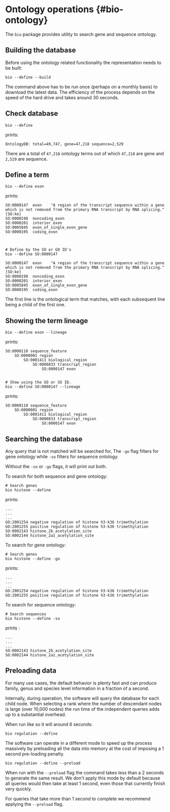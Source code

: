# Ontology operations {#bio-ontology}

The `bio` package provides utility to search gene and sequence ontology.

## Building the database
Before using the ontology related functionality the representation needs to be built:

    bio --define --build

The command above has to be run once (perhaps on a monthly basis) to download the latest data. The efficiency of the process depends on the speed of the hard drive and takes around 30 seconds.

## Check database

    bio --define
    
prints:

    OntologyDB: total=49,747, gene=47,218 sequence=2,529

There are a total of `47,218` ontology terms out of which `47,218` are gene and `2,529` are sequence.

## Define a term 

    bio --define exon
    
prints:

    SO:0000147	exon	"A region of the transcript sequence within a gene which is not removed from the primary RNA transcript by RNA splicing." [SO:ke]
    SO:0000198	noncoding_exon
    SO:0000201	interior_exon
    SO:0005845	exon_of_single_exon_gene
    SO:0000195	coding_exon
    
    
    
    # Define by the SO or GO ID's
    bio --define SO:0000147
    
    SO:0000147	exon	"A region of the transcript sequence within a gene which is not removed from the primary RNA transcript by RNA splicing." [SO:ke]
    SO:0000198	noncoding_exon
    SO:0000201	interior_exon
    SO:0005845	exon_of_single_exon_gene
    SO:0000195	coding_exon

The first line is the ontological term that matches, with each subsequent line being a child of the first one.

## Showing the term lineage

    bio --define exon --lineage

prints:

    SO:0000110 sequence_feature
        SO:0000001 region
            SO:0001411 biological_region
                SO:0000833 transcript_region
                    SO:0000147 exon
    
    
    # Show using the GO or SO ID.
    bio --define SO:0000147 --lineage
    
prints:

    SO:0000110 sequence_feature
        SO:0000001 region
            SO:0001411 biological_region
                SO:0000833 transcript_region
                    SO:0000147 exon
    

## Searching the database

Any query that is not matched will be searched for, 
The `-go` flag filters for gene ontology while  `-so` filters for sequence ontology.

Without the `-so` or `-go` flags, it will print out both.

To search for both sequence and gene ontology:
    
    # Search genes
    bio histone --define  
    
    
prints:

    ...
    ...
    ...
    GO:2001254 negative regulation of histone h3-k36 trimethylation
    GO:2001255 positive regulation of histone h3-k36 trimethylation
    SO:0002143 histone_2b_acetylation_site
    SO:0002144 histone_2az_acetylation_site
    
To search for gene ontology:
    
    # Search genes
    bio histone --define -go 
    
    
prints:

    ...
    ...
    ...
    GO:2001254 negative regulation of histone h3-k36 trimethylation
    GO:2001255 positive regulation of histone h3-k36 trimethylation


To search for sequence ontology:

    # Search sequences
    bio histone --define -so 

prints :

    ...
    ...
    ...
    SO:0002143 histone_2b_acetylation_site
    SO:0002144 histone_2az_acetylation_site
    

## Preloading data

For many use cases,  the default behavior is plenty fast and can produce family, genus and species level information in a fraction of a second.

Internally, during operation, the software will query the database for each child node. When selecting a rank where the number of descendant nodes is large (over 10,000 nodes) the run time of the independent queries adds up to a substantial overhead.


When run like so it will around 6 seconds:

    bio regulation --define

The software can operate in a different mode to speed up the process massively by preloading all the data into memory at the cost of imposing a 1 second pre-loading penalty.

    bio regulation --define --preload
    
When run with the `--preload` flag the command takes less than a 2 seconds to generate the same result. 
We don't apply this mode by default because all queries would then take at least 1 second, even those that currently finish very quickly.

For queries that take more than 1 second to complete we recommend applying the `--preload` flag.





